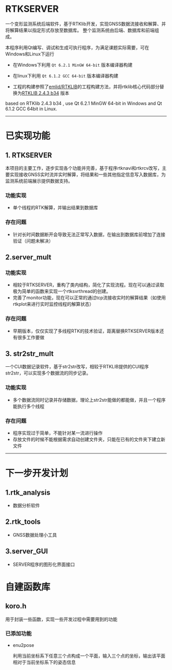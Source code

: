 # RTKSERVER #


一个变形监测系统后端软件，基于RTKlib开发，实现GNSS数据流接收和解算、并将解算结果以指定形式存放至数据库。
整个监测系统由后端、数据库和前端组成。


本程序利用Qt编写、调试和生成可执行程序，为满足课题实际需要，可在Windows和Linux下运行


- 在Windows下利用 `Qt 6.2.1 MinGW 64-bit` 版本编译器构建


- 在linux下利用 `Qt 6.1.2 GCC 64-bit` 版本编译器构建


- 工程的构建参照了[emlid/RTKLIB](https://github.com/emlid/RTKLIB/tree/reach)的工程构建方法，并将rtklib核心代码部分替换为[RTKLIB 2.4.3 b34](https://github.com/tomojitakasu/RTKLIB/tree/rtklib_2.4.3) 版本



based on RTKlib 2.4.3 b34 , use Qt 6.2.1 MinGW 64-bit in Windows and Qt 6.1.2 GCC 64bit in Linux.


----------

# 已实现功能 #


##  1. RTKSERVER ##
本项目的主要工作，逐步实现各个功能并完善，基于程序rtknavi和rtkrcv改写，主要实现接收GNSS实时流并实时解算，将结果和一些其他指定信息写入数据库，为监测系统前端展示提供数据支持。


### 功能实现 ###
- 单个线程的RTK解算，并输出结果到数据库


### 存在问题 ###


- 针对长时间数据断开会导致无法正常写入数据，在输出到数据库前增加了连接验证（问题未解决）


## 2.server_mult  ##

### 功能实现 ###

- 相较于RTKSERVER，重构了类内结构，简化了实现流程。现在可以通过读取极为简单的函数来实现一个rtksvrthread的创建。
- 完善了monitor功能，现在可以正常的通过tcp流接收实时的解算结果（如使用rtkplot来进行实时监控线程的解算状态）


### 存在问题 ###

- 早期版本，仅仅实现了多线程RTK的技术验证，距离替换RTKSERVER版本还有很多工作要做


## 3. str2str_mult ##
一个CUI数据记录软件，基于str2str改写，相较于RTKLIB提供的CUI程序str2str，可以实现多个数据流的同步记录。

### 功能实现 ###
- 多个数据流同时记录并存储数据，理论上str2str能做的都能做，并且一个程序能执行多个线程


### 存在问题 ###

- 程序实现过于简单，不能针对某一流进行操作
- 存放文件的时候不能根据需求自动创建文件夹，只能在已有的文件夹下建立新文件

----------


# 下一步开发计划 #


## 1.rtk_analysis  ##
- 数据分析软件


## 2.rtk_tools  ##

- GNSS数据处理小工具

## 3.server_GUI  ##

- SERVER程序的图形化界面接口

# 自建函数库 #

## koro.h  ##

用于封装一些函数，实现一些开发过程中需要用到的功能

### 已添加功能 ###


- enu2pose


	利用当前坐标系下任意三个点构成一个平面，输入三个点的坐标，输出该平面相对于当前坐标系下的姿态信息